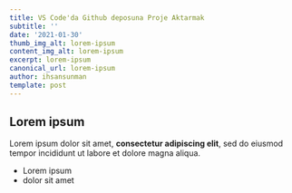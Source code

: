 ```yaml
---
title: VS Code'da Github deposuna Proje Aktarmak
subtitle: ''
date: '2021-01-30'
thumb_img_alt: lorem-ipsum
content_img_alt: lorem-ipsum
excerpt: lorem-ipsum
canonical_url: lorem-ipsum
author: ihsansunman
template: post
---
```

## Lorem ipsum

Lorem ipsum dolor sit amet, **consectetur adipiscing elit**, sed do eiusmod tempor incididunt ut labore et dolore magna aliqua.

- Lorem ipsum
- dolor sit amet